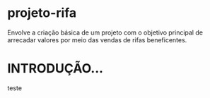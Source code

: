 # projeto-rifa
Envolve a criação básica de um projeto com o objetivo principal de arrecadar valores por meio das vendas de rifas beneficentes.

# INTRODUÇÃO...

teste